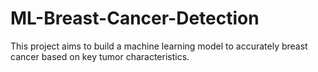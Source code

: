 # ML-Breast-Cancer-Detection
This project aims to build a machine learning model to accurately breast cancer based on key tumor characteristics.
